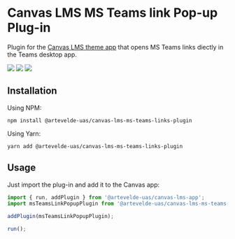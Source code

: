 # Canvas LMS MS Teams link Pop-up Plug-in

Plugin for the [Canvas LMS theme app](https://www.npmjs.com/package/@artevelde-uas/canvas-lms-app) that
opens MS Teams links diectly in the Teams desktop app.

[![](https://img.shields.io/npm/v/@artevelde-uas/canvas-lms-ms-teams-links-plugin.svg)](https://www.npmjs.com/package/@artevelde-uas/canvas-lms-ms-teams-links-plugin)
[![](https://img.shields.io/github/license/artevelde-uas/canvas-lms-ms-teams-links-plugin.svg)](https://spdx.org/licenses/ISC)
[![](https://img.shields.io/npm/dt/@artevelde-uas/canvas-lms-ms-teams-links-plugin.svg)](https://www.npmjs.com/package/@artevelde-uas/canvas-lms-ms-teams-links-plugin)

## Installation

Using NPM:

    npm install @artevelde-uas/canvas-lms-ms-teams-links-plugin

Using Yarn:

    yarn add @artevelde-uas/canvas-lms-ms-teams-links-plugin

## Usage

Just import the plug-in and add it to the Canvas app:

```javascript
import { run, addPlugin } from '@artevelde-uas/canvas-lms-app';
import msTeamsLinkPopupPlugin from '@artevelde-uas/canvas-lms-ms-teams-links-plugin';

addPlugin(msTeamsLinkPopupPlugin);

run();
```
